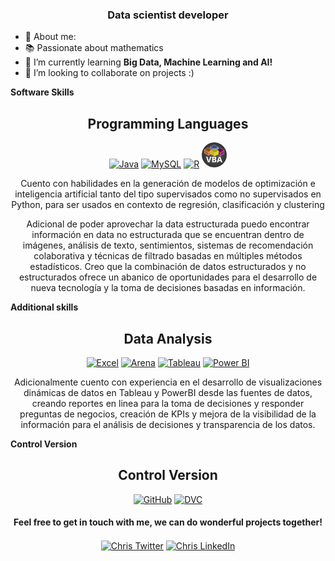 <h3 align="center">Data scientist developer</h3>

<ul>
  <li>💬 About me: <br> 
  <li>📚 Passionate about mathematics</li>
  <li>🌱 I’m currently learning <b>Big Data, Machine Learning and AI!</b></li>
  <li>👯 I’m looking to collaborate on projects :)</li>
</ul>


<summary><b>Software Skills</b></summary>
  <h2 align='center'>Programming Languages</h2>
      <p align="center">
        <a href="https://www.python.org/" target="_blank"><img src="https://camo.githubusercontent.com/5b4421dacef3d02185aeafc6890af674e58fa50872c8b933fe72c853882f7614/68747470733a2f2f75706c6f61642e77696b696d656469612e6f72672f77696b6970656469612f636f6d6d6f6e732f632f63332f507974686f6e2d6c6f676f2d6e6f746578742e737667" alt="Java" width="40" height="40"/><a/>
       <a href="https://www.mysql.com/" target="_blank"><img src="https://www.svgrepo.com/show/331760/sql-database-generic.svg" alt="MySQL" width="40" height="40"/><a/>   
         <a href="https://www.r-project.org/" target="_blank"><img src="https://upload.wikimedia.org/wikipedia/commons/thumb/1/1b/R_logo.svg/1086px-R_logo.svg.png?20160212050515" alt="R" width="40" height="40"/><a/>
           <a href="https://visualstudio.microsoft.com/es/" target="_blank"><img src="https://raw.githubusercontent.com/github/explore/71e4a0fc524fd1d7a0d9a940aa6b91f31458a87b/topics/vba/vba.png" alt="Visual Studio" width="40" height="40"/><a/>
           <p align="center">
Cuento con habilidades en la generación de modelos de optimización e inteligencia artificial tanto del tipo supervisados como no supervisados en Python, para ser usados en contexto de regresión, clasificación y clustering
<p align="center">
Adicional de poder aprovechar la data estructurada puedo encontrar información en data no estructurada que se encuentran dentro de imágenes, análisis de texto, sentimientos, sistemas de recomendación colaborativa y técnicas de filtrado basadas en múltiples métodos estadísticos. Creo que la combinación de datos estructurados y no estructurados ofrece un abanico de oportunidades para el desarrollo de nueva tecnología y la toma de decisiones basadas en información.

               
<summary><b>Additional skills</b></summary>
  <h2 align='center'>Data Analysis</h2>
             <p align="center">
               <a href="https://www.microsoft.com/es-es/microsoft-365/excel" target="_blank"><img src="https://images-wixmp-ed30a86b8c4ca887773594c2.wixmp.com/f/264ff890-1268-434b-9b6d-d2be69829a5a/dd1epjm-6871a0ea-b024-4c9a-b965-835ac5c5c6dd.png?token=eyJ0eXAiOiJKV1QiLCJhbGciOiJIUzI1NiJ9.eyJzdWIiOiJ1cm46YXBwOjdlMGQxODg5ODIyNjQzNzNhNWYwZDQxNWVhMGQyNmUwIiwiaXNzIjoidXJuOmFwcDo3ZTBkMTg4OTgyMjY0MzczYTVmMGQ0MTVlYTBkMjZlMCIsIm9iaiI6W1t7InBhdGgiOiJcL2ZcLzI2NGZmODkwLTEyNjgtNDM0Yi05YjZkLWQyYmU2OTgyOWE1YVwvZGQxZXBqbS02ODcxYTBlYS1iMDI0LTRjOWEtYjk2NS04MzVhYzVjNWM2ZGQucG5nIn1dXSwiYXVkIjpbInVybjpzZXJ2aWNlOmZpbGUuZG93bmxvYWQiXX0.GpkyNMXT0lntB0zl9Q9sW508dKNZr-2DmS-3VqMFgTw" alt="Excel" width="40" height="40"/><a/>
                 <a href="https://www.rockwellautomation.com/en-us/products/software/arena-simulation.html" target="_blank"><img src="https://downloadly.ir/wp-content/uploads/2019/06/Arena-Simulation-1.png" alt="Arena" width="40" height="40"/><a/>
                 <a href="https://www.tableau.com/products/desktop" target="_blank"><img src="https://japio.com/wp-content/uploads/2022/02/Tableau-Icon.png" alt="Tableau" width="40" height="40"/><a/>
                 <a href="https://powerbi.microsoft.com/es-es/" target="_blank"><img src="https://upload.wikimedia.org/wikipedia/commons/c/cf/New_Power_BI_Logo.svg" alt="Power BI" width="40" height="40"/><a/>
<p align="center">
Adicionalmente cuento con experiencia en el desarrollo de visualizaciones dinámicas de datos en Tableau y PowerBI desde las fuentes de datos, creando reportes en linea para la toma de decisiones y responder preguntas de negocios, creación de KPIs y mejora de la visibilidad de la información para el análisis de decisiones y transparencia de los datos.

<summary><b>Control Version</b></summary>
  <h2 align='center'>Control Version</h2>
  <p align="center">
                 <a href="https://github.com/christiansakerb" target="_blank"><img src="https://github.githubassets.com/assets/GitHub-Mark-ea2971cee799.png" alt="GitHub" width="40" height="40"/><a/>
                 <a href="https://github.com/christiansakerb" target="_blank"><img src="https://dvc.org/img/dvc_icon-color--square_vector.svg" alt="DVC" width="40" height="40"/><a/>

                  
 
<h4 align='center' class='hello'>Feel free to get in touch with me, we can do wonderful projects together!</h4>
<p align='center'>
  <a href="https://twitter.com/christiansaker" target="_blank"><img align="center" src="https://cdn.icon-icons.com/icons2/836/PNG/512/Twitter_icon-icons.com_66803.png" alt="Chris Twitter" height="20" width="20"/></a>
  <a href="https://www.linkedin.com/in/christian-saker-272083192/" onclick='window.open("https://www.linkedin.com/in/christian-saker-272083192/");return false;'><img align="center" src="https://cdn.icon-icons.com/icons2/2037/PNG/512/in_linked_linkedin_media_social_icon_124259.png" alt="Chris LinkedIn" height="20" width="20" /></a>


